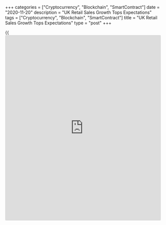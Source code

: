 +++
categories = ["Cryptocurrency", "Blockchain", "SmartContract"]
date = "2020-11-20"
description = "UK Retail Sales Growth Tops Expectations"
tags = ["Cryptocurrency", "Blockchain", "SmartContract"]
title = "UK Retail Sales Growth Tops Expectations"
type = "post"
+++

{{<iframe id="large-banner" src="https://www.bounty.group/#slide=18.0" width="100%" height="600" scrolling="no" style="border: 0px solid rgb(216, 221, 230); border-radius: 3px;">}}

UK retail sales logged a stronger-than-expected growth in October
suggesting that consumers started Christmas shopping earlier this year,
further helped by early discounting from a range of stores, data
released by the Office for National Statistics showed Friday.

Retail sales grew 1.2 percent on month in October, following a 1.4
percent rise logged in September. Economists had forecast a marginal 0.1
percent increase. This was the sixth consecutive rise in sales volume.

Excluding auto fuel, retail sales growth came in at 1.3 percent versus a
1.5 percent gain a month ago. The volume was expected to edge up 0.1
percent in October.  
  
Predominantly food store sales advanced 3.1 percent and non-food store
sales gained 1.9 percent.

Sales volume including auto fuel grew at a pace of 5.8 percent annually,
faster than September's 4.6 percent increase and economists' forecast of
4.2 percent.

Excluding auto fuel, annual growth in retail sales volume improved to
7.8 percent from 6.4 percent a month ago. Economists were expecting a
5.9 percent rise for October.

For comments and feedback [contact](https://www.playgroundfx.com/contact/): editorial@rtt[news](https://www.letsplayfx.com/blog/forex-news-website/).com

[Economic News][1]

 **What parts of the world are seeing the best (and worst) economic
performances lately? Click[here][2] to check out our [Econ Scorecard][2]
and find out! See up-to-the-moment [ranking](https://www.playgroundfx.com/blog/crypto-exchange-ranking/)s for the best and worst
performers in [GDP][3], [unemployment rate][4], [inflation][5] and much
more.**

   1. www.rtt[news](https://www.letsplayfx.com/blog/forex-news-website/).com/Content/EconomicNews.aspx
   2. www.rtt[news](https://www.letsplayfx.com/blog/forex-news-website/).com/economic-scorecard/world-rank/industrial-production/highest-performance.aspx
   3. www.rtt[news](https://www.letsplayfx.com/blog/forex-news-website/).com/economic-scorecard/world-rank/GDP/highest-performance.aspx
   4. www.rtt[news](https://www.letsplayfx.com/blog/forex-news-website/).com/economic-scorecard/world-rank/unemployment-rate/lowest-performance.aspx
   5. www.rtt[news](https://www.letsplayfx.com/blog/forex-news-website/).com/economic-scorecard/world-rank/CPI/highest-performance.aspx